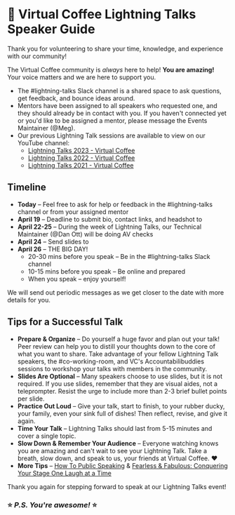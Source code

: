 # :speech_balloon: Virtual Coffee Lightning Talks Speaker Guide

Thank you for volunteering to share your time, knowledge, and experience with our community!

The Virtual Coffee community is _always_ here to help! **You are amazing!** Your voice matters and we are here to support you.

- The #lightning-talks Slack channel is a shared space to ask questions, get feedback, and bounce ideas around.
- Mentors have been assigned to all speakers who requested one, and they should already be in contact with you. If you haven't connected yet or you'd like to be assigned a mentor, please message the Events Maintainer (@Meg).
- Our previous Lightning Talk sessions are available to view on our YouTube channel:
  - [Lightning Talks 2023 - Virtual Coffee](https://www.youtube.com/playlist?list=PLh9uT23TA65jtVEGgWo-DNVAcq7PnDV2r)
  - [Lightning Talks 2022 - Virtual Coffee](https://www.youtube.com/playlist?list=PLh9uT23TA65gwNgoeeZ21XWlxLOwxs3Ls)
  - [Lightning Talks 2021 - Virtual Coffee](https://www.youtube.com/playlist?list=PLh9uT23TA65infGqUUaVibI0IssI0G6NY)

## Timeline

- **Today** – Feel free to ask for help or feedback in the #lightning-talks channel or from your assigned mentor
- **April 19** – Deadline to submit bio, contact links, and headshot to <coordinator>
- **April 22-25** – During the week of Lightning Talks, our Technical Maintainer (@Dan Ott) will be doing AV checks
- **April 24** – Send slides to <coordinator>
- **April 26** – THE BIG DAY!
  - 20-30 mins before you speak – Be in the #lightning-talks Slack channel
  - 10-15 mins before you speak – Be online and prepared
  - When you speak – enjoy yourself!

We will send out periodic messages as we get closer to the date with more details for you.

## Tips for a Successful Talk

- **Prepare & Organize** – Do yourself a huge favor and plan out your talk! Peer review can help you to distill your thoughts down to the core of what you want to share. Take advantage of your fellow Lightning Talk speakers, the #co-working-room, and VC's Accountabilibuddies sessions to workshop your talks with members in the community.
- **Slides Are Optional** – Many speakers choose to use slides, but it is not required. If you use slides, remember that they are visual aides, not a teleprompter. Resist the urge to include more than 2-3 brief bullet points per slide.
- **Practice Out Loud** – Give your talk, start to finish, to your rubber ducky, your family, even your sink full of dishes! Then reflect, revise, and give it again.
- **Time Your Talk** – Lightning Talks should last from 5-15 minutes and cover a single topic.
- **Slow Down & Remember Your Audience** – Everyone watching knows you are amazing and can't wait to see your Lightning Talk. Take a breath, slow down, and speak to us, your friends at Virtual Coffee. :heart:
- **More Tips** – [How To Public Speaking](https://www.youtube.com/watch?v=pVumgiMJeag) & [Fearless & Fabulous: Conquering Your Stage One Laugh at a Time](https://youtu.be/9XNeuv5W7xE?si=6HO1l2zaW3CceqiJ)

Thank you again for stepping forward to speak at our Lightning Talks event!

### :star: _P.S. You're awesome!_ :star:
